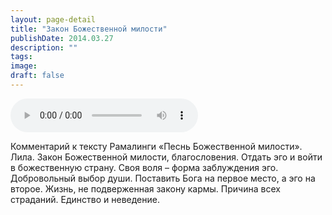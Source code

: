 ```yaml
---
layout: page-detail
title: "Закон Божественной милости"
publishDate: 2014.03.27
description: ""
tags:
image:
draft: false
---
```


<audio title="2014.03.27 - Закон Божественной милости.mp3" src="https://filer-api.advayta.org/v1.0/public/files/74504" controls=""></audio>

 Комментарий к тексту Рамалинги «Песнь Божественной милости». Лила. Закон Божественной милости, благословения. Отдать эго и войти в божественную страну. Своя воля – форма заблуждения эго. Добровольный выбор души. Поставить Бога на первое место, а эго на второе. Жизнь, не подверженная закону кармы. Причина всех страданий. Единство и неведение. 

  
